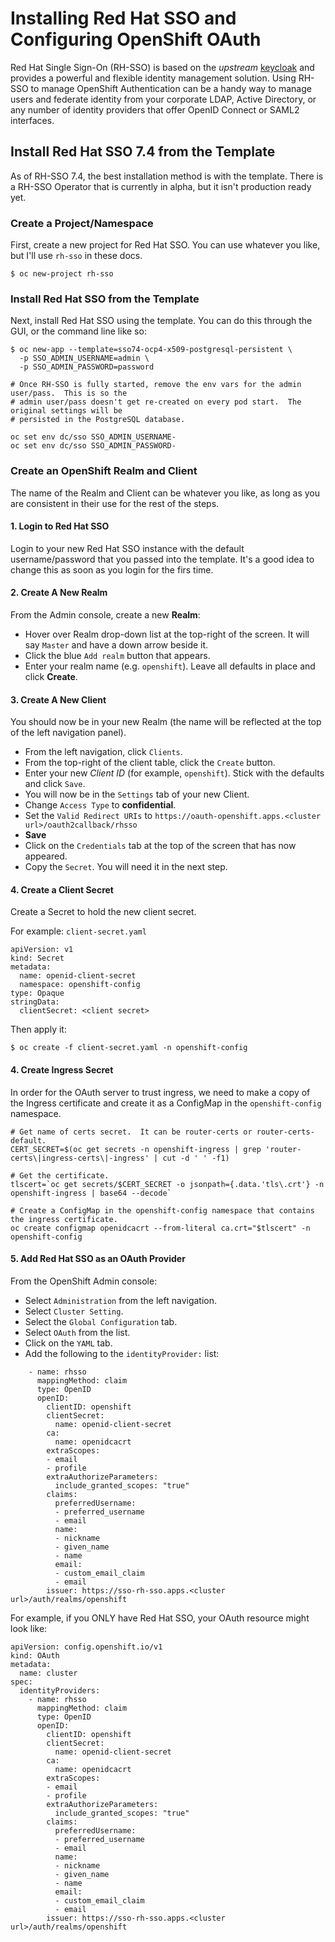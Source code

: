 # Installing Red Hat SSO and Configuring OpenShift OAuth

Red Hat Single Sign-On (RH-SSO) is based on the *upstream* [keycloak](https://www.keycloak.org/) and provides a powerful and flexible identity management solution.
Using RH-SSO to manage OpenShift Authentication can be a handy way to manage users and federate identity from your corporate LDAP, Active Directory, or any number of 
identity providers that offer OpenID Connect or SAML2 interfaces.

## Install Red Hat SSO 7.4 from the Template

As of RH-SSO 7.4, the best installation method is with the template.  There is a RH-SSO Operator that is currently in alpha, but it isn't production ready yet.

### Create a Project/Namespace

First, create a new project for Red Hat SSO.  You can use whatever you like, but I'll use `rh-sso` in these docs.

```
$ oc new-project rh-sso
```

### Install Red Hat SSO from the Template

Next, install Red Hat SSO using the template.  You can do this through the GUI, or the command line like so:

```
$ oc new-app --template=sso74-ocp4-x509-postgresql-persistent \
  -p SSO_ADMIN_USERNAME=admin \
  -p SSO_ADMIN_PASSWORD=password
  
# Once RH-SSO is fully started, remove the env vars for the admin user/pass.  This is so the 
# admin user/pass doesn't get re-created on every pod start.  The original settings will be
# persisted in the PostgreSQL database.

oc set env dc/sso SSO_ADMIN_USERNAME-
oc set env dc/sso SSO_ADMIN_PASSWORD-
```

### Create an OpenShift Realm and Client

The name of the Realm and Client can be whatever you like, as long as you are consistent in their use for the rest of the steps.

#### 1. Login to Red Hat SSO

Login to your new Red Hat SSO instance with the default username/password that you passed into the template.  It's a good idea to change this as soon as you login for the firs time.

#### 2. Create A New Realm

From the Admin console, create a new **Realm**:
* Hover over Realm drop-down list at the top-right of the screen.  It will say `Master` and have a down arrow beside it.
* Click the blue `Add realm` button that appears.
* Enter your realm name (e.g. `openshift`).  Leave all defaults in place and click **Create**.

#### 3. Create A New Client

You should now be in your new Realm (the name will be reflected at the top of the left navigation panel).

* From the left navigation, click `Clients`.
* From the top-right of the client table, click the `Create` button.
* Enter your new *Client ID* (for example, `openshift`).  Stick with the defaults and click `Save`.
* You will now be in the `Settings` tab of your new Client.
* Change `Access Type` to **confidential**.
* Set the `Valid Redirect URIs` to `https://oauth-openshift.apps.<cluster url>/oauth2callback/rhsso`
* **Save**
* Click on the `Credentials` tab at the top of the screen that has now appeared.
* Copy the `Secret`.  You will need it in the next step.

#### 4. Create a Client Secret

Create a Secret to hold the new client secret.

For example: `client-secret.yaml`
```
apiVersion: v1
kind: Secret
metadata:
  name: openid-client-secret
  namespace: openshift-config
type: Opaque
stringData:
  clientSecret: <client secret>
```

Then apply it:
```
$ oc create -f client-secret.yaml -n openshift-config
```

#### 4. Create Ingress Secret

In order for the OAuth server to trust ingress, we need to make a copy of the Ingress certificate and create it as a ConfigMap in the `openshift-config` namespace.

```
# Get name of certs secret.  It can be router-certs or router-certs-default.
CERT_SECRET=$(oc get secrets -n openshift-ingress | grep 'router-certs\|ingress-certs\|-ingress' | cut -d ' ' -f1)

# Get the certificate.
tlscert=`oc get secrets/$CERT_SECRET -o jsonpath={.data.'tls\.crt'} -n openshift-ingress | base64 --decode`

# Create a ConfigMap in the openshift-config namespace that contains the ingress certificate.
oc create configmap openidcacrt --from-literal ca.crt="$tlscert" -n openshift-config
```

#### 5. Add Red Hat SSO as an OAuth Provider

From the OpenShift Admin console:

* Select `Administration` from the left navigation.
* Select `Cluster Setting`.
* Select the `Global Configuration` tab.
* Select `OAuth` from the list.
* Click on the `YAML` tab.
* Add the following to the `identityProvider:` list:

```
    - name: rhsso
      mappingMethod: claim
      type: OpenID
      openID:
        clientID: openshift
        clientSecret: 
          name: openid-client-secret
        ca: 
          name: openidcacrt
        extraScopes: 
        - email
        - profile
        extraAuthorizeParameters: 
          include_granted_scopes: "true"
        claims:
          preferredUsername: 
          - preferred_username
          - email
          name: 
          - nickname
          - given_name
          - name
          email: 
          - custom_email_claim
          - email
        issuer: https://sso-rh-sso.apps.<cluster url>/auth/realms/openshift
```

For example, if you ONLY have Red Hat SSO, your OAuth resource might look like:

```
apiVersion: config.openshift.io/v1
kind: OAuth
metadata:
  name: cluster
spec:
  identityProviders:
    - name: rhsso
      mappingMethod: claim
      type: OpenID
      openID:
        clientID: openshift
        clientSecret: 
          name: openid-client-secret
        ca: 
          name: openidcacrt
        extraScopes: 
        - email
        - profile
        extraAuthorizeParameters: 
          include_granted_scopes: "true"
        claims:
          preferredUsername: 
          - preferred_username
          - email
          name: 
          - nickname
          - given_name
          - name
          email: 
          - custom_email_claim
          - email
        issuer: https://sso-rh-sso.apps.<cluster url>/auth/realms/openshift
```
